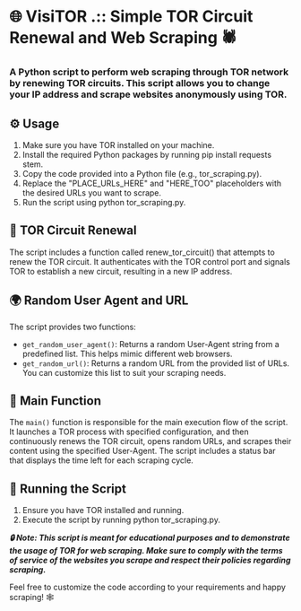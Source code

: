 # 🌐 VisiTOR .:: Simple TOR Circuit Renewal and Web Scraping 🕷️

### A Python script to perform web scraping through TOR network by renewing TOR circuits. This script allows you to change your IP address and scrape websites anonymously using TOR.

## ⚙️ Usage

1. Make sure you have TOR installed on your machine.
2. Install the required Python packages by running pip install requests stem.
3. Copy the code provided into a Python file (e.g., tor_scraping.py).
4. Replace the "PLACE_URLs_HERE" and "HERE_TOO" placeholders with the desired URLs you want to scrape.
5. Run the script using python tor_scraping.py.

## 🔄 TOR Circuit Renewal

The script includes a function called renew_tor_circuit() that attempts to renew the TOR circuit. It authenticates with the TOR control port and signals TOR to establish a new circuit, resulting in a new IP address.

## 🌍 Random User Agent and URL

The script provides two functions:

- `get_random_user_agent()`: Returns a random User-Agent string from a predefined list. This helps mimic different web browsers.
- `get_random_url()`: Returns a random URL from the provided list of URLs. You can customize this list to suit your scraping needs.

## 🔄 Main Function

The `main()` function is responsible for the main execution flow of the script. It launches a TOR process with specified configuration, and then continuously renews the TOR circuit, opens random URLs, and scrapes their content using the specified User-Agent. The script includes a status bar that displays the time left for each scraping cycle.

## 🚀 Running the Script

1. Ensure you have TOR installed and running.
2. Execute the script by running python tor_scraping.py.

***🔒 Note: This script is meant for educational purposes and to demonstrate the usage of TOR for web scraping. Make sure to comply with the terms of service of the websites you scrape and respect their policies regarding scraping.***

Feel free to customize the code according to your requirements and happy scraping! 🕸️
